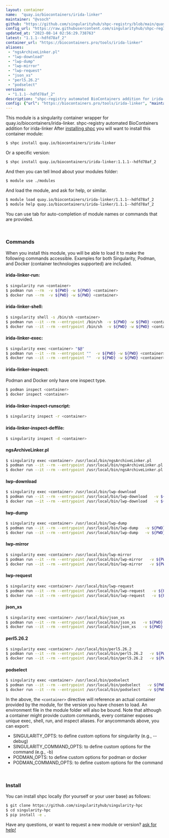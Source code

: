 ```yaml
---
layout: container
name:  "quay.io/biocontainers/irida-linker"
maintainer: "@vsoch"
github: "https://github.com/singularityhub/shpc-registry/blob/main/quay.io/biocontainers/irida-linker/container.yaml"
config_url: "https://raw.githubusercontent.com/singularityhub/shpc-registry/main/quay.io/biocontainers/irida-linker/container.yaml"
updated_at: "2023-08-14 02:56:29.738763"
latest: "1.1.1--hdfd78af_2"
container_url: "https://biocontainers.pro/tools/irida-linker"
aliases:
 - "ngsArchiveLinker.pl"
 - "lwp-download"
 - "lwp-dump"
 - "lwp-mirror"
 - "lwp-request"
 - "json_xs"
 - "perl5.26.2"
 - "podselect"
versions:
 - "1.1.1--hdfd78af_2"
description: "shpc-registry automated BioContainers addition for irida-linker"
config: {"url": "https://biocontainers.pro/tools/irida-linker", "maintainer": "@vsoch", "description": "shpc-registry automated BioContainers addition for irida-linker", "latest": {"1.1.1--hdfd78af_2": "sha256:e185a0043c8d63a742964011a3e8dcb5d2747f61dc338e55fcf36d34e403e3f4"}, "tags": {"1.1.1--hdfd78af_2": "sha256:e185a0043c8d63a742964011a3e8dcb5d2747f61dc338e55fcf36d34e403e3f4"}, "docker": "quay.io/biocontainers/irida-linker", "aliases": {"ngsArchiveLinker.pl": "/usr/local/bin/ngsArchiveLinker.pl", "lwp-download": "/usr/local/bin/lwp-download", "lwp-dump": "/usr/local/bin/lwp-dump", "lwp-mirror": "/usr/local/bin/lwp-mirror", "lwp-request": "/usr/local/bin/lwp-request", "json_xs": "/usr/local/bin/json_xs", "perl5.26.2": "/usr/local/bin/perl5.26.2", "podselect": "/usr/local/bin/podselect"}}
---
```


This module is a singularity container wrapper for quay.io/biocontainers/irida-linker.
shpc-registry automated BioContainers addition for irida-linker
After [installing shpc](#install) you will want to install this container module:


```bash
$ shpc install quay.io/biocontainers/irida-linker
```

Or a specific version:

```bash
$ shpc install quay.io/biocontainers/irida-linker:1.1.1--hdfd78af_2
```

And then you can tell lmod about your modules folder:

```bash
$ module use ./modules
```

And load the module, and ask for help, or similar.

```bash
$ module load quay.io/biocontainers/irida-linker/1.1.1--hdfd78af_2
$ module help quay.io/biocontainers/irida-linker/1.1.1--hdfd78af_2
```

You can use tab for auto-completion of module names or commands that are provided.

<br>

### Commands

When you install this module, you will be able to load it to make the following commands accessible.
Examples for both Singularity, Podman, and Docker (container technologies supported) are included.

#### irida-linker-run:

```bash
$ singularity run <container>
$ podman run --rm  -v ${PWD} -w ${PWD} <container>
$ docker run --rm  -v ${PWD} -w ${PWD} <container>
```

#### irida-linker-shell:

```bash
$ singularity shell -s /bin/sh <container>
$ podman run --it --rm --entrypoint /bin/sh  -v ${PWD} -w ${PWD} <container>
$ docker run --it --rm --entrypoint /bin/sh  -v ${PWD} -w ${PWD} <container>
```

#### irida-linker-exec:

```bash
$ singularity exec <container> "$@"
$ podman run --it --rm --entrypoint ""  -v ${PWD} -w ${PWD} <container> "$@"
$ docker run --it --rm --entrypoint ""  -v ${PWD} -w ${PWD} <container> "$@"
```

#### irida-linker-inspect:

Podman and Docker only have one inspect type.

```bash
$ podman inspect <container>
$ docker inspect <container>
```

#### irida-linker-inspect-runscript:

```bash
$ singularity inspect -r <container>
```

#### irida-linker-inspect-deffile:

```bash
$ singularity inspect -d <container>
```


#### ngsArchiveLinker.pl

```bash
$ singularity exec <container> /usr/local/bin/ngsArchiveLinker.pl
$ podman run --it --rm --entrypoint /usr/local/bin/ngsArchiveLinker.pl   -v ${PWD} -w ${PWD} <container> -c " $@"
$ docker run --it --rm --entrypoint /usr/local/bin/ngsArchiveLinker.pl   -v ${PWD} -w ${PWD} <container> -c " $@"
```


#### lwp-download

```bash
$ singularity exec <container> /usr/local/bin/lwp-download
$ podman run --it --rm --entrypoint /usr/local/bin/lwp-download   -v ${PWD} -w ${PWD} <container> -c " $@"
$ docker run --it --rm --entrypoint /usr/local/bin/lwp-download   -v ${PWD} -w ${PWD} <container> -c " $@"
```


#### lwp-dump

```bash
$ singularity exec <container> /usr/local/bin/lwp-dump
$ podman run --it --rm --entrypoint /usr/local/bin/lwp-dump   -v ${PWD} -w ${PWD} <container> -c " $@"
$ docker run --it --rm --entrypoint /usr/local/bin/lwp-dump   -v ${PWD} -w ${PWD} <container> -c " $@"
```


#### lwp-mirror

```bash
$ singularity exec <container> /usr/local/bin/lwp-mirror
$ podman run --it --rm --entrypoint /usr/local/bin/lwp-mirror   -v ${PWD} -w ${PWD} <container> -c " $@"
$ docker run --it --rm --entrypoint /usr/local/bin/lwp-mirror   -v ${PWD} -w ${PWD} <container> -c " $@"
```


#### lwp-request

```bash
$ singularity exec <container> /usr/local/bin/lwp-request
$ podman run --it --rm --entrypoint /usr/local/bin/lwp-request   -v ${PWD} -w ${PWD} <container> -c " $@"
$ docker run --it --rm --entrypoint /usr/local/bin/lwp-request   -v ${PWD} -w ${PWD} <container> -c " $@"
```


#### json_xs

```bash
$ singularity exec <container> /usr/local/bin/json_xs
$ podman run --it --rm --entrypoint /usr/local/bin/json_xs   -v ${PWD} -w ${PWD} <container> -c " $@"
$ docker run --it --rm --entrypoint /usr/local/bin/json_xs   -v ${PWD} -w ${PWD} <container> -c " $@"
```


#### perl5.26.2

```bash
$ singularity exec <container> /usr/local/bin/perl5.26.2
$ podman run --it --rm --entrypoint /usr/local/bin/perl5.26.2   -v ${PWD} -w ${PWD} <container> -c " $@"
$ docker run --it --rm --entrypoint /usr/local/bin/perl5.26.2   -v ${PWD} -w ${PWD} <container> -c " $@"
```


#### podselect

```bash
$ singularity exec <container> /usr/local/bin/podselect
$ podman run --it --rm --entrypoint /usr/local/bin/podselect   -v ${PWD} -w ${PWD} <container> -c " $@"
$ docker run --it --rm --entrypoint /usr/local/bin/podselect   -v ${PWD} -w ${PWD} <container> -c " $@"
```



In the above, the `<container>` directive will reference an actual container provided
by the module, for the version you have chosen to load. An environment file in the
module folder will also be bound. Note that although a container
might provide custom commands, every container exposes unique exec, shell, run, and
inspect aliases. For anycommands above, you can export:

 - SINGULARITY_OPTS: to define custom options for singularity (e.g., --debug)
 - SINGULARITY_COMMAND_OPTS: to define custom options for the command (e.g., -b)
 - PODMAN_OPTS: to define custom options for podman or docker
 - PODMAN_COMMAND_OPTS: to define custom options for the command

<br>

### Install

You can install shpc locally (for yourself or your user base) as follows:

```bash
$ git clone https://github.com/singularityhub/singularity-hpc
$ cd singularity-hpc
$ pip install -e .
```

Have any questions, or want to request a new module or version? [ask for help!](https://github.com/singularityhub/singularity-hpc/issues)